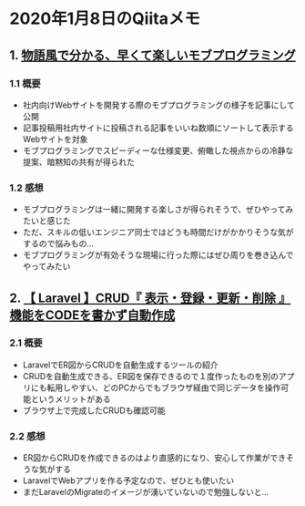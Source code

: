 # 2020年1月8日のQiitaメモ

## 1. [物語風で分かる、早くて楽しいモブプログラミング](https://qiita.com/kojimadev/items/e96e89ec80f9b789169c)

### 1.1 概要

- 社内向けWebサイトを開発する際のモブプログラミングの様子を記事にして公開
- 記事投稿用社内サイトに投稿される記事をいいね数順にソートして表示するWebサイトを対象
- モブプログラミングでスピーディーな仕様変更、俯瞰した視点からの冷静な提案、暗黙知の共有が得られた

### 1.2 感想

- モブプログラミングは一緒に開発する楽しさが得られそうで、ぜひやってみたいと感じた
- ただ、スキルの低いエンジニア同士ではどうも時間だけがかかりそうな気がするので悩みもの…
- モブプログラミングが有効そうな現場に行った際にはぜひ周りを巻き込んでやってみたい

## 2. [【 Laravel 】CRUD『 表示・登録・更新・削除 』機能をCODEを書かず自動作成](https://qiita.com/daisu_yamazaki/items/3755467b39ef158b81a3)

### 2.1 概要

- LaravelでER図からCRUDを自動生成するツールの紹介
- CRUDを自動生成できる、ER図を保存できるので１度作ったものを別のアプリにも転用しやすい、どのPCからでもブラウザ経由で同じデータを操作可能というメリットがある
- ブラウザ上で完成したCRUDも確認可能

### 2.2 感想

- ER図からCRUDを作成できるのはより直感的になり、安心して作業ができそうな気がする
- LaravelでWebアプリを作る予定なので、ぜひとも使いたい
- まだLaravelのMigrateのイメージが湧いていないので勉強しないと…

